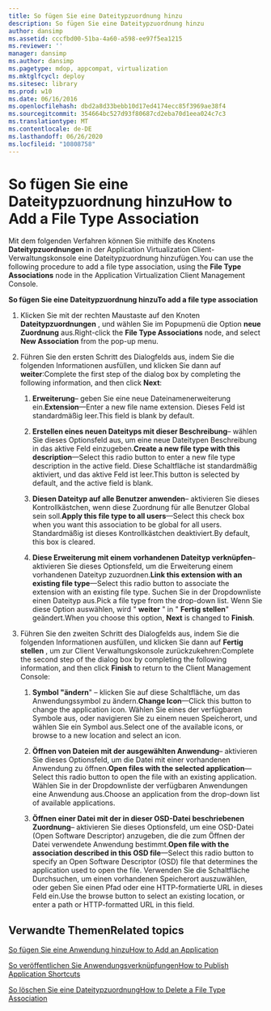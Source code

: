 ```yaml
---
title: So fügen Sie eine Dateitypzuordnung hinzu
description: So fügen Sie eine Dateitypzuordnung hinzu
author: dansimp
ms.assetid: cccfbd00-51ba-4a60-a598-ee97f5ea1215
ms.reviewer: ''
manager: dansimp
ms.author: dansimp
ms.pagetype: mdop, appcompat, virtualization
ms.mktglfcycl: deploy
ms.sitesec: library
ms.prod: w10
ms.date: 06/16/2016
ms.openlocfilehash: dbd2a8d33bebb10d17ed4174ecc85f3969ae38f4
ms.sourcegitcommit: 354664bc527d93f80687cd2eba70d1eea024c7c3
ms.translationtype: MT
ms.contentlocale: de-DE
ms.lasthandoff: 06/26/2020
ms.locfileid: "10808758"
---
```

# <span data-ttu-id="ae39b-103">So fügen Sie eine Dateitypzuordnung hinzu</span><span class="sxs-lookup"><span data-stu-id="ae39b-103">How to Add a File Type Association</span></span>


<span data-ttu-id="ae39b-104">Mit dem folgenden Verfahren können Sie mithilfe des Knotens **Dateitypzuordnungen** in der Application Virtualization Client-Verwaltungskonsole eine Dateitypzuordnung hinzufügen.</span><span class="sxs-lookup"><span data-stu-id="ae39b-104">You can use the following procedure to add a file type association, using the **File Type Associations** node in the Application Virtualization Client Management Console.</span></span>

**<span data-ttu-id="ae39b-105">So fügen Sie eine Dateitypzuordnung hinzu</span><span class="sxs-lookup"><span data-stu-id="ae39b-105">To add a file type association</span></span>**

1.  <span data-ttu-id="ae39b-106">Klicken Sie mit der rechten Maustaste auf den Knoten **Dateitypzuordnungen** , und wählen Sie im Popupmenü die Option **neue Zuordnung** aus.</span><span class="sxs-lookup"><span data-stu-id="ae39b-106">Right-click the **File Type Associations** node, and select **New Association** from the pop-up menu.</span></span>

2.  <span data-ttu-id="ae39b-107">Führen Sie den ersten Schritt des Dialogfelds aus, indem Sie die folgenden Informationen ausfüllen, und klicken Sie dann auf **weiter**:</span><span class="sxs-lookup"><span data-stu-id="ae39b-107">Complete the first step of the dialog box by completing the following information, and then click **Next**:</span></span>

    1.  <span data-ttu-id="ae39b-108">**Erweiterung**– geben Sie eine neue Dateinamenerweiterung ein.</span><span class="sxs-lookup"><span data-stu-id="ae39b-108">**Extension**—Enter a new file name extension.</span></span> <span data-ttu-id="ae39b-109">Dieses Feld ist standardmäßig leer.</span><span class="sxs-lookup"><span data-stu-id="ae39b-109">This field is blank by default.</span></span>

    2.  <span data-ttu-id="ae39b-110">**Erstellen eines neuen Dateityps mit dieser Beschreibung**– wählen Sie dieses Optionsfeld aus, um eine neue Dateitypen Beschreibung in das aktive Feld einzugeben.</span><span class="sxs-lookup"><span data-stu-id="ae39b-110">**Create a new file type with this description**—Select this radio button to enter a new file type description in the active field.</span></span> <span data-ttu-id="ae39b-111">Diese Schaltfläche ist standardmäßig aktiviert, und das aktive Feld ist leer.</span><span class="sxs-lookup"><span data-stu-id="ae39b-111">This button is selected by default, and the active field is blank.</span></span>

    3.  <span data-ttu-id="ae39b-112">**Diesen Dateityp auf alle Benutzer anwenden**– aktivieren Sie dieses Kontrollkästchen, wenn diese Zuordnung für alle Benutzer Global sein soll.</span><span class="sxs-lookup"><span data-stu-id="ae39b-112">**Apply this file type to all users**—Select this check box when you want this association to be global for all users.</span></span> <span data-ttu-id="ae39b-113">Standardmäßig ist dieses Kontrollkästchen deaktiviert.</span><span class="sxs-lookup"><span data-stu-id="ae39b-113">By default, this box is cleared.</span></span>

    4.  <span data-ttu-id="ae39b-114">**Diese Erweiterung mit einem vorhandenen Dateityp verknüpfen**– aktivieren Sie dieses Optionsfeld, um die Erweiterung einem vorhandenen Dateityp zuzuordnen.</span><span class="sxs-lookup"><span data-stu-id="ae39b-114">**Link this extension with an existing file type**—Select this radio button to associate the extension with an existing file type.</span></span> <span data-ttu-id="ae39b-115">Suchen Sie in der Dropdownliste einen Dateityp aus.</span><span class="sxs-lookup"><span data-stu-id="ae39b-115">Pick a file type from the drop-down list.</span></span> <span data-ttu-id="ae39b-116">Wenn Sie diese Option auswählen, wird " **weiter** " in " **Fertig stellen**" geändert.</span><span class="sxs-lookup"><span data-stu-id="ae39b-116">When you choose this option, **Next** is changed to **Finish**.</span></span>

3.  <span data-ttu-id="ae39b-117">Führen Sie den zweiten Schritt des Dialogfelds aus, indem Sie die folgenden Informationen ausfüllen, und klicken Sie dann auf **Fertig stellen** , um zur Client Verwaltungskonsole zurückzukehren:</span><span class="sxs-lookup"><span data-stu-id="ae39b-117">Complete the second step of the dialog box by completing the following information, and then click **Finish** to return to the Client Management Console:</span></span>

    1.  <span data-ttu-id="ae39b-118">**Symbol "ändern**" – klicken Sie auf diese Schaltfläche, um das Anwendungssymbol zu ändern.</span><span class="sxs-lookup"><span data-stu-id="ae39b-118">**Change Icon**—Click this button to change the application icon.</span></span> <span data-ttu-id="ae39b-119">Wählen Sie eines der verfügbaren Symbole aus, oder navigieren Sie zu einem neuen Speicherort, und wählen Sie ein Symbol aus.</span><span class="sxs-lookup"><span data-stu-id="ae39b-119">Select one of the available icons, or browse to a new location and select an icon.</span></span>

    2.  <span data-ttu-id="ae39b-120">**Öffnen von Dateien mit der ausgewählten Anwendung**– aktivieren Sie dieses Optionsfeld, um die Datei mit einer vorhandenen Anwendung zu öffnen.</span><span class="sxs-lookup"><span data-stu-id="ae39b-120">**Open files with the selected application**—Select this radio button to open the file with an existing application.</span></span> <span data-ttu-id="ae39b-121">Wählen Sie in der Dropdownliste der verfügbaren Anwendungen eine Anwendung aus.</span><span class="sxs-lookup"><span data-stu-id="ae39b-121">Choose an application from the drop-down list of available applications.</span></span>

    3.  <span data-ttu-id="ae39b-122">**Öffnen einer Datei mit der in dieser OSD-Datei beschriebenen Zuordnung**– aktivieren Sie dieses Optionsfeld, um eine OSD-Datei (Open Software Descriptor) anzugeben, die die zum Öffnen der Datei verwendete Anwendung bestimmt.</span><span class="sxs-lookup"><span data-stu-id="ae39b-122">**Open file with the association described in this OSD file**—Select this radio button to specify an Open Software Descriptor (OSD) file that determines the application used to open the file.</span></span> <span data-ttu-id="ae39b-123">Verwenden Sie die Schaltfläche Durchsuchen, um einen vorhandenen Speicherort auszuwählen, oder geben Sie einen Pfad oder eine HTTP-formatierte URL in dieses Feld ein.</span><span class="sxs-lookup"><span data-stu-id="ae39b-123">Use the browse button to select an existing location, or enter a path or HTTP-formatted URL in this field.</span></span>

## <span data-ttu-id="ae39b-124">Verwandte Themen</span><span class="sxs-lookup"><span data-stu-id="ae39b-124">Related topics</span></span>


[<span data-ttu-id="ae39b-125">So fügen Sie eine Anwendung hinzu</span><span class="sxs-lookup"><span data-stu-id="ae39b-125">How to Add an Application</span></span>](how-to-add-an-application.md)

[<span data-ttu-id="ae39b-126">So veröffentlichen Sie Anwendungsverknüpfungen</span><span class="sxs-lookup"><span data-stu-id="ae39b-126">How to Publish Application Shortcuts</span></span>](how-to-publish-application-shortcuts.md)

[<span data-ttu-id="ae39b-127">So löschen Sie eine Dateitypzuordnung</span><span class="sxs-lookup"><span data-stu-id="ae39b-127">How to Delete a File Type Association</span></span>](how-to-delete-a-file-type-association.md)

 

 





